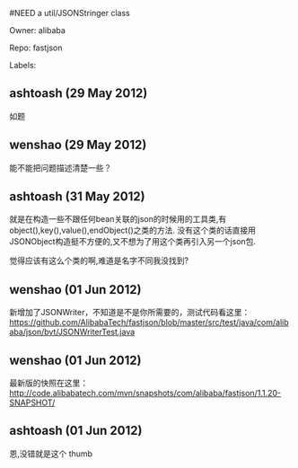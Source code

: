 #NEED a util/JSONStringer class

Owner: alibaba

Repo: fastjson

Labels: 

## ashtoash (29 May 2012)

如题


## wenshao (29 May 2012)

能不能把问题描述清楚一些？


## ashtoash (31 May 2012)

就是在构造一些不跟任何bean关联的json的时候用的工具类,有object(),key(),value(),endObject()之类的方法.
没有这个类的话直接用JSONObject构造挺不方便的,又不想为了用这个类再引入另一个json包.

觉得应该有这么个类的啊,难道是名字不同我没找到?


## wenshao (01 Jun 2012)

新增加了JSONWriter，不知道是不是你所需要的，测试代码看这里：
https://github.com/AlibabaTech/fastjson/blob/master/src/test/java/com/alibaba/json/bvt/JSONWriterTest.java


## wenshao (01 Jun 2012)

最新版的快照在这里：http://code.alibabatech.com/mvn/snapshots/com/alibaba/fastjson/1.1.20-SNAPSHOT/


## ashtoash (01 Jun 2012)

恩,没错就是这个 thumb


